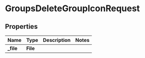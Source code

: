 

# GroupsDeleteGroupIconRequest


## Properties

| Name | Type | Description | Notes |
|------------ | ------------- | ------------- | -------------|
|**_file** | **File** |  |  |



